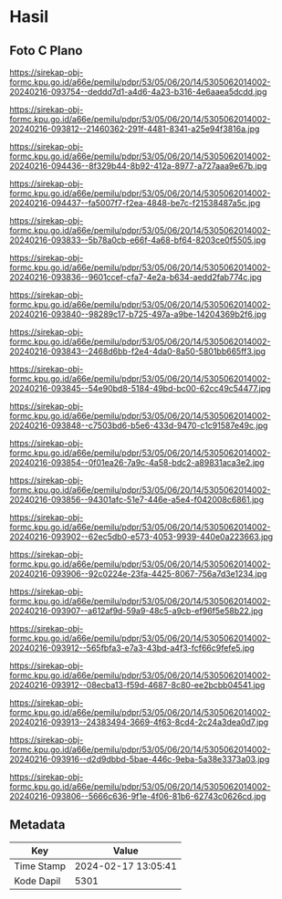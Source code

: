 # Hasil

## Foto C Plano

https://sirekap-obj-formc.kpu.go.id/a66e/pemilu/pdpr/53/05/06/20/14/5305062014002-20240216-093754--deddd7d1-a4d6-4a23-b316-4e6aaea5dcdd.jpg

https://sirekap-obj-formc.kpu.go.id/a66e/pemilu/pdpr/53/05/06/20/14/5305062014002-20240216-093812--21460362-291f-4481-8341-a25e94f3816a.jpg

https://sirekap-obj-formc.kpu.go.id/a66e/pemilu/pdpr/53/05/06/20/14/5305062014002-20240216-094436--8f329b44-8b92-412a-8977-a727aaa9e67b.jpg

https://sirekap-obj-formc.kpu.go.id/a66e/pemilu/pdpr/53/05/06/20/14/5305062014002-20240216-094437--fa5007f7-f2ea-4848-be7c-f21538487a5c.jpg

https://sirekap-obj-formc.kpu.go.id/a66e/pemilu/pdpr/53/05/06/20/14/5305062014002-20240216-093833--5b78a0cb-e66f-4a68-bf64-8203ce0f5505.jpg

https://sirekap-obj-formc.kpu.go.id/a66e/pemilu/pdpr/53/05/06/20/14/5305062014002-20240216-093836--9601ccef-cfa7-4e2a-b634-aedd2fab774c.jpg

https://sirekap-obj-formc.kpu.go.id/a66e/pemilu/pdpr/53/05/06/20/14/5305062014002-20240216-093840--98289c17-b725-497a-a9be-14204369b2f6.jpg

https://sirekap-obj-formc.kpu.go.id/a66e/pemilu/pdpr/53/05/06/20/14/5305062014002-20240216-093843--2468d6bb-f2e4-4da0-8a50-5801bb665ff3.jpg

https://sirekap-obj-formc.kpu.go.id/a66e/pemilu/pdpr/53/05/06/20/14/5305062014002-20240216-093845--54e90bd8-5184-49bd-bc00-62cc49c54477.jpg

https://sirekap-obj-formc.kpu.go.id/a66e/pemilu/pdpr/53/05/06/20/14/5305062014002-20240216-093848--c7503bd6-b5e6-433d-9470-c1c91587e49c.jpg

https://sirekap-obj-formc.kpu.go.id/a66e/pemilu/pdpr/53/05/06/20/14/5305062014002-20240216-093854--0f01ea26-7a9c-4a58-bdc2-a89831aca3e2.jpg

https://sirekap-obj-formc.kpu.go.id/a66e/pemilu/pdpr/53/05/06/20/14/5305062014002-20240216-093856--94301afc-51e7-446e-a5e4-f042008c6861.jpg

https://sirekap-obj-formc.kpu.go.id/a66e/pemilu/pdpr/53/05/06/20/14/5305062014002-20240216-093902--62ec5db0-e573-4053-9939-440e0a223663.jpg

https://sirekap-obj-formc.kpu.go.id/a66e/pemilu/pdpr/53/05/06/20/14/5305062014002-20240216-093906--92c0224e-23fa-4425-8067-756a7d3e1234.jpg

https://sirekap-obj-formc.kpu.go.id/a66e/pemilu/pdpr/53/05/06/20/14/5305062014002-20240216-093907--a612af9d-59a9-48c5-a9cb-ef96f5e58b22.jpg

https://sirekap-obj-formc.kpu.go.id/a66e/pemilu/pdpr/53/05/06/20/14/5305062014002-20240216-093912--565fbfa3-e7a3-43bd-a4f3-fcf66c9fefe5.jpg

https://sirekap-obj-formc.kpu.go.id/a66e/pemilu/pdpr/53/05/06/20/14/5305062014002-20240216-093912--08ecba13-f59d-4687-8c80-ee2bcbb04541.jpg

https://sirekap-obj-formc.kpu.go.id/a66e/pemilu/pdpr/53/05/06/20/14/5305062014002-20240216-093913--24383494-3669-4f63-8cd4-2c24a3dea0d7.jpg

https://sirekap-obj-formc.kpu.go.id/a66e/pemilu/pdpr/53/05/06/20/14/5305062014002-20240216-093916--d2d9dbbd-5bae-446c-9eba-5a38e3373a03.jpg

https://sirekap-obj-formc.kpu.go.id/a66e/pemilu/pdpr/53/05/06/20/14/5305062014002-20240216-093806--5666c636-9f1e-4f06-81b6-62743c0626cd.jpg


## Metadata

| Key        | Value               |
| ---------- | ------------------- |
| Time Stamp | 2024-02-17 13:05:41 |
| Kode Dapil | 5301                |



